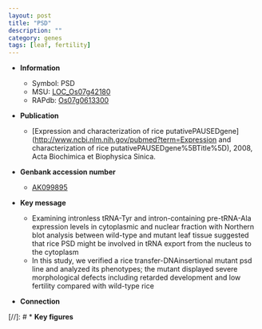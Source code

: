 ```yaml
---
layout: post
title: "PSD"
description: ""
category: genes
tags: [leaf, fertility]
---
```


* **Information**  
    + Symbol: PSD  
    + MSU: [LOC_Os07g42180](http://rice.uga.edu/cgi-bin/ORF_infopage.cgi?orf=LOC_Os07g42180)  
    + RAPdb: [Os07g0613300](http://rapdb.dna.affrc.go.jp/viewer/gbrowse_details/irgsp1?name=Os07g0613300)  

* **Publication**  
    + [Expression and characterization of rice putativePAUSEDgene](http://www.ncbi.nlm.nih.gov/pubmed?term=Expression and characterization of rice putativePAUSEDgene%5BTitle%5D), 2008, Acta Biochimica et Biophysica Sinica.

* **Genbank accession number**  
    + [AK099895](http://www.ncbi.nlm.nih.gov/nuccore/AK099895)

* **Key message**  
    + Examining intronless tRNA-Tyr and intron-containing pre-tRNA-Ala expression levels in cytoplasmic and nuclear fraction with Northern blot analysis between wild-type and mutant leaf tissue suggested that rice PSD might be involved in tRNA export from the nucleus to the cytoplasm
    + In this study, we verified a rice transfer-DNAinsertional mutant psd line and analyzed its phenotypes; the mutant displayed severe morphological defects including retarded development and low fertility compared with wild-type rice

* **Connection**  

[//]: # * **Key figures**  


